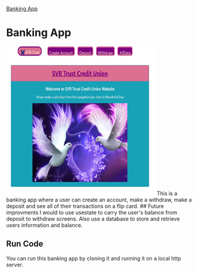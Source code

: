 <a href="https://github.com/TennWilliams/Bank"> Banking App </a>
# Banking App
<img src="Screenshot.jpg" width="400" height="400">
This is a banking app where a user can create an account, make a withdraw, make a deposit and see all of their transactions on a flip card. 
## Future improvments 
I would to use usestate to carry the user's balance from deposit to withdraw screens.  Also use a database to store and retrieve users information and balance.

## Run Code
You can run this banking app by cloning it and running it on a local http server.
